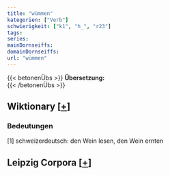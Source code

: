 ```yaml
---
title: "wümmen"
kategorien: ["Verb"]
schwierigkeit: ["k1", "h_", "r23"]
tags:
series:
mainDornseiffs:
domainDornseiffs:
url: "wümmen"
---
```


{{< betonenÜbs >}}
**Übersetzung:**  
{{< /betonenÜbs >}}

## Wiktionary [[+](https://de.wiktionary.org/wiki/wümmen)]

### Bedeutungen
[1]  schweizerdeutsch:  den Wein lesen, den Wein ernten  


## Leipzig Corpora [[+](https://corpora.uni-leipzig.de/en/res?word=wümmen&corpusId=deu_newscrawl-public_2018)]

